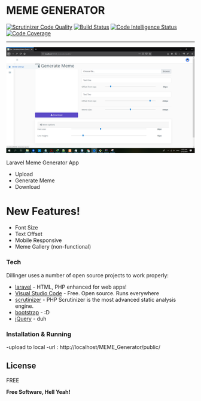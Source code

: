 # MEME GENERATOR



[![Scrutinizer Code Quality](https://scrutinizer-ci.com/b/basuri/meme_generate/badges/quality-score.png?b=master)](https://scrutinizer-ci.com/b/basuri/meme_generate/?branch=master)  [![Build Status](https://travis-ci.org/joemccann/dillinger.svg?branch=master)](https://travis-ci.org/joemccann/dillinger)   [![Code Intelligence Status](https://scrutinizer-ci.com/b/basuri/meme_generate/badges/code-intelligence.svg?b=master)](https://scrutinizer-ci.com/code-intelligence)    [![Code Coverage](https://scrutinizer-ci.com/b/basuri/meme_generate/badges/coverage.png?b=master)](https://scrutinizer-ci.com/b/basuri/meme_generate/?branch=master)

---------------------------------------------------------------------------------------

![alt tag](https://github.com/Basuri/MemeGenerate/blob/master/image.png)

Laravel Meme Generator App

  - Upload
  - Generate Meme
  - Download

# New Features!

  - Font Size
  - Text Offset
  - Mobile Responsive 
  - Meme Gallery (non-functional)



### Tech

Dillinger uses a number of open source projects to work properly:

* [laravel] - HTML, PHP enhanced for web apps!
* [Visual Studio Code] - Free. Open source. Runs everywhere
* [scrutinizer] - PHP Scrutinizer is the most advanced static analysis engine.
* [bootstrap] - :D
* [jQuery] - duh


### Installation & Running

-upload to local
-url : http://localhost/MEME_Generator/public/




License
----

FREE


**Free Software, Hell Yeah!**




   [laravel]: <https://laravel.com/>
   [Visual Studio Code]: <https://code.visualstudio.com/>
   [scrutinizer]: <https://scrutinizer-ci.com>
   [jQuery]: <http://jquery.com>
   [bootstrap]: <https://getbootstrap.com/docs/4.2/getting-started/introduction/>


   
   
